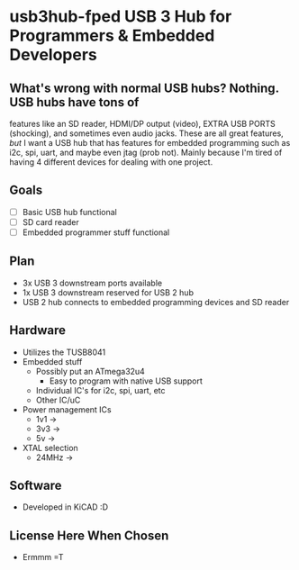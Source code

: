 # usb3hub-fped USB 3 Hub for Programmers &amp; Embedded Developers

## What's wrong with normal USB hubs? **Nothing**. USB hubs have tons of
features like an SD reader, HDMI/DP output (video), EXTRA USB PORTS (shocking),
and sometimes even audio jacks. These are all great features, _but_ I want a
USB hub that has features for embedded programming such as i2c, spi, uart, and
maybe even jtag (prob not). Mainly because I'm tired of having 4 different
devices for dealing with one project.

## Goals
- [ ] Basic USB hub functional
- [ ] SD card reader
- [ ] Embedded programmer stuff functional

## Plan
- 3x USB 3 downstream ports available
- 1x USB 3 downstream reserved for USB 2 hub
- USB 2 hub connects to embedded programming devices and SD reader

## Hardware
- Utilizes the TUSB8041
- Embedded stuff
	- Possibly put an ATmega32u4
		- Easy to program with native USB support
	- Individual IC's for i2c, spi, uart, etc
	- Other IC/uC
- Power management ICs
	- 1v1	->
	- 3v3	->
	- 5v	->
- XTAL selection
	- 24MHz	->

## Software
- Developed in KiCAD :D

## License Here When Chosen
- Ermmm =T
